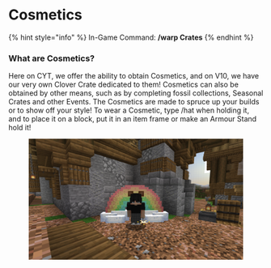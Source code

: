 # Cosmetics

{% hint style="info" %}
In-Game Command: **/warp Crates**
{% endhint %}

### **What are Cosmetics?**

Here on CYT, we offer the ability to obtain Cosmetics, and on V10, we have our very own Clover Crate dedicated to them! Cosmetics can also be obtained by other means, such as by completing fossil collections, Seasonal Crates and other Events. The Cosmetics are made to spruce up your builds or to show off your style! To wear a Cosmetic, type /hat when holding it, and to place it on a block, put it in an item frame or make an Armour Stand hold it!

<figure><img src="../../.gitbook/assets/cosmetics.png" alt=""><figcaption></figcaption></figure>
